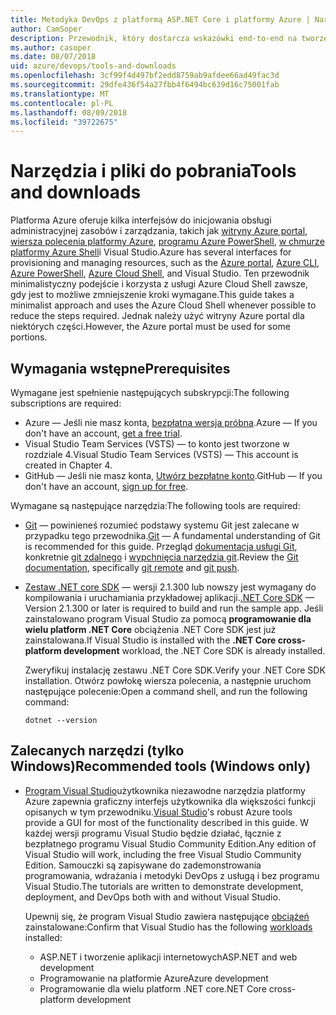```yaml
---
title: Metodyka DevOps z platformą ASP.NET Core i platformy Azure | Narzędzia i pliki do pobrania
author: CamSoper
description: Przewodnik, który dostarcza wskazówki end-to-end na tworzeniu potoku metodyki DevOps dla aplikacji ASP.NET Core hostowanych na platformie Azure.
ms.author: casoper
ms.date: 08/07/2018
uid: azure/devops/tools-and-downloads
ms.openlocfilehash: 3cf99f4d497bf2edd8759ab9afdee66ad49fac3d
ms.sourcegitcommit: 29dfe436f54a27fbb4f6494bc639d16c75001fab
ms.translationtype: MT
ms.contentlocale: pl-PL
ms.lasthandoff: 08/09/2018
ms.locfileid: "39722675"
---
```

# <a name="tools-and-downloads"></a><span data-ttu-id="f9e44-103">Narzędzia i pliki do pobrania</span><span class="sxs-lookup"><span data-stu-id="f9e44-103">Tools and downloads</span></span>

<span data-ttu-id="f9e44-104">Platforma Azure oferuje kilka interfejsów do inicjowania obsługi administracyjnej zasobów i zarządzania, takich jak [witryny Azure portal](https://portal.azure.com), [wiersza polecenia platformy Azure](https://docs.microsoft.com/cli/azure/), [programu Azure PowerShell](https://docs.microsoft.com/en-us/powershell/azure/overview), [w chmurze platformy Azure Shell](https://shell.azure.com/bash)i Visual Studio.</span><span class="sxs-lookup"><span data-stu-id="f9e44-104">Azure has several interfaces for provisioning and managing resources, such as the [Azure portal](https://portal.azure.com), [Azure CLI](https://docs.microsoft.com/cli/azure/), [Azure PowerShell](https://docs.microsoft.com/en-us/powershell/azure/overview), [Azure Cloud Shell](https://shell.azure.com/bash), and Visual Studio.</span></span> <span data-ttu-id="f9e44-105">Ten przewodnik minimalistyczny podejście i korzysta z usługi Azure Cloud Shell zawsze, gdy jest to możliwe zmniejszenie kroki wymagane.</span><span class="sxs-lookup"><span data-stu-id="f9e44-105">This guide takes a minimalist approach and uses the Azure Cloud Shell whenever possible to reduce the steps required.</span></span> <span data-ttu-id="f9e44-106">Jednak należy użyć witryny Azure portal dla niektórych części.</span><span class="sxs-lookup"><span data-stu-id="f9e44-106">However, the Azure portal must be used for some portions.</span></span>

## <a name="prerequisites"></a><span data-ttu-id="f9e44-107">Wymagania wstępne</span><span class="sxs-lookup"><span data-stu-id="f9e44-107">Prerequisites</span></span>

<span data-ttu-id="f9e44-108">Wymagane jest spełnienie następujących subskrypcji:</span><span class="sxs-lookup"><span data-stu-id="f9e44-108">The following subscriptions are required:</span></span>

* <span data-ttu-id="f9e44-109">Azure &mdash; Jeśli nie masz konta, [bezpłatna wersja próbna](https://azure.microsoft.com/free/).</span><span class="sxs-lookup"><span data-stu-id="f9e44-109">Azure &mdash; If you don't have an account, [get a free trial](https://azure.microsoft.com/free/).</span></span>
* <span data-ttu-id="f9e44-110">Visual Studio Team Services (VSTS) &mdash; to konto jest tworzone w rozdziale 4.</span><span class="sxs-lookup"><span data-stu-id="f9e44-110">Visual Studio Team Services (VSTS) &mdash; This account is created in Chapter 4.</span></span>
* <span data-ttu-id="f9e44-111">GitHub &mdash; Jeśli nie masz konta, [Utwórz bezpłatne konto](https://github.com/join).</span><span class="sxs-lookup"><span data-stu-id="f9e44-111">GitHub &mdash; If you don't have an account, [sign up for free](https://github.com/join).</span></span>

<span data-ttu-id="f9e44-112">Wymagane są następujące narzędzia:</span><span class="sxs-lookup"><span data-stu-id="f9e44-112">The following tools are required:</span></span>

* <span data-ttu-id="f9e44-113">[Git](https://git-scm.com/downloads) &mdash; powinieneś rozumieć podstawy systemu Git jest zalecane w przypadku tego przewodnika.</span><span class="sxs-lookup"><span data-stu-id="f9e44-113">[Git](https://git-scm.com/downloads) &mdash; A fundamental understanding of Git is recommended for this guide.</span></span> <span data-ttu-id="f9e44-114">Przegląd [dokumentacja usługi Git](https://git-scm.com/doc), konkretnie [git zdalnego](https://git-scm.com/docs/git-remote) i [wypchnięcia narzędzia git](https://git-scm.com/docs/git-push).</span><span class="sxs-lookup"><span data-stu-id="f9e44-114">Review the [Git documentation](https://git-scm.com/doc), specifically [git remote](https://git-scm.com/docs/git-remote) and [git push](https://git-scm.com/docs/git-push).</span></span>
* <span data-ttu-id="f9e44-115">[Zestaw .NET core SDK](https://www.microsoft.com/net/download/) &mdash; wersji 2.1.300 lub nowszy jest wymagany do kompilowania i uruchamiania przykładowej aplikacji.</span><span class="sxs-lookup"><span data-stu-id="f9e44-115">[.NET Core SDK](https://www.microsoft.com/net/download/) &mdash; Version 2.1.300 or later is required to build and run the sample app.</span></span> <span data-ttu-id="f9e44-116">Jeśli zainstalowano program Visual Studio za pomocą **programowanie dla wielu platform .NET Core** obciążenia .NET Core SDK jest już zainstalowana.</span><span class="sxs-lookup"><span data-stu-id="f9e44-116">If Visual Studio is installed with the **.NET Core cross-platform development** workload, the .NET Core SDK is already installed.</span></span>

    <span data-ttu-id="f9e44-117">Zweryfikuj instalację zestawu .NET Core SDK.</span><span class="sxs-lookup"><span data-stu-id="f9e44-117">Verify your .NET Core SDK installation.</span></span> <span data-ttu-id="f9e44-118">Otwórz powłokę wiersza polecenia, a następnie uruchom następujące polecenie:</span><span class="sxs-lookup"><span data-stu-id="f9e44-118">Open a command shell, and run the following command:</span></span>

    ```console
    dotnet --version
    ```

## <a name="recommended-tools-windows-only"></a><span data-ttu-id="f9e44-119">Zalecanych narzędzi (tylko Windows)</span><span class="sxs-lookup"><span data-stu-id="f9e44-119">Recommended tools (Windows only)</span></span>

* <span data-ttu-id="f9e44-120">[Program Visual Studio](https://www.visualstudio.com/)użytkownika niezawodne narzędzia platformy Azure zapewnia graficzny interfejs użytkownika dla większości funkcji opisanych w tym przewodniku.</span><span class="sxs-lookup"><span data-stu-id="f9e44-120">[Visual Studio](https://www.visualstudio.com/)'s robust Azure tools provide a GUI for most of the functionality described in this guide.</span></span> <span data-ttu-id="f9e44-121">W każdej wersji programu Visual Studio będzie działać, łącznie z bezpłatnego programu Visual Studio Community Edition.</span><span class="sxs-lookup"><span data-stu-id="f9e44-121">Any edition of Visual Studio will work, including the free Visual Studio Community Edition.</span></span> <span data-ttu-id="f9e44-122">Samouczki są zapisywane do zademonstrowania programowania, wdrażania i metodyki DevOps z usługą i bez programu Visual Studio.</span><span class="sxs-lookup"><span data-stu-id="f9e44-122">The tutorials are written to demonstrate development, deployment, and DevOps both with and without Visual Studio.</span></span>

  <span data-ttu-id="f9e44-123">Upewnij się, że program Visual Studio zawiera następujące [obciążeń](https://docs.microsoft.com/visualstudio/install/modify-visual-studio) zainstalowane:</span><span class="sxs-lookup"><span data-stu-id="f9e44-123">Confirm that Visual Studio has the following [workloads](https://docs.microsoft.com/visualstudio/install/modify-visual-studio) installed:</span></span>

  * <span data-ttu-id="f9e44-124">ASP.NET i tworzenie aplikacji internetowych</span><span class="sxs-lookup"><span data-stu-id="f9e44-124">ASP.NET and web development</span></span>
  * <span data-ttu-id="f9e44-125">Programowanie na platformie Azure</span><span class="sxs-lookup"><span data-stu-id="f9e44-125">Azure development</span></span>
  * <span data-ttu-id="f9e44-126">Programowanie dla wielu platform .NET core</span><span class="sxs-lookup"><span data-stu-id="f9e44-126">.NET Core cross-platform development</span></span>
